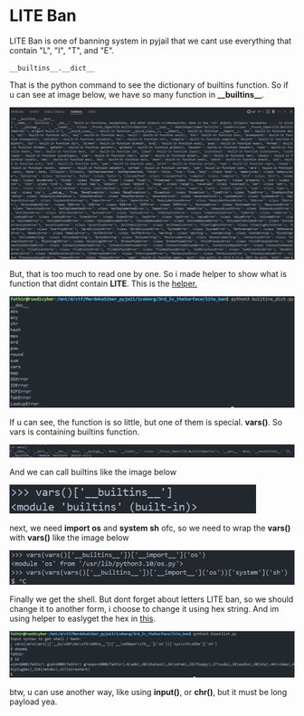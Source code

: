 # LITE Ban

LITE Ban is one of banning system in pyjail that we cant use everything that contain "L", "I", "T", and "E".

```
__builtins__.__dict__
```
That is the python command to see the dictionary of builtins function.
So if u can see at image below, we have so many function in __\_\_builtins\_\___.

<img src='img/builtins_dict.png'>

But, that is too much to read one by one. So i made helper to show what is function that didnt contain __LITE__. This is the <a href='builtins_dict.py'>helper.</a>

<img src='img/lite_func.png'>

If u can see, the function is so little, but one of them is special. __vars()__. So vars is containing builtins function.

<img src='img/vars.png'>

And we can call builtins like the image below

<img src='img/vars_builtins.png'>

next, we need __import os__ and __system sh__ ofc, so we need to wrap the __vars()__ with __vars()__ like the image below

<img src='img/vars_in_vars.png'>

Finally we get the shell. But dont forget about letters LITE ban, so we should change it to another form, i choose to change it using hex string. And im using helper to easlyget the hex in <a href='tohex.py'>this</a>.

<img src='img/lastformpayload.png'>

btw, u can use another way, like using __input()__, or __chr()__, but it must be long payload yea.